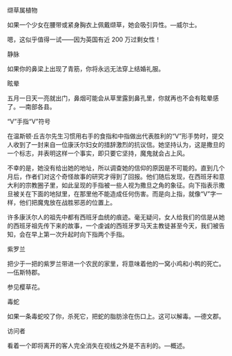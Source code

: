 

缬草属植物

如果一个少女在腰带或紧身胸衣上佩戴缬草，她会吸引异性。—威尔士。

嗯，这似乎值得一试——因为英国有近 200 万过剩女性！

静脉

如果你的鼻梁上出现了青筋，你将永远无法穿上结婚礼服。

眩晕

五月一日天一亮就出门，鼻烟可能会从草里露到鼻孔里，你就再也不会有眩晕感了。—南部各县。

“V”手指“V”符号

在温斯顿·丘吉尔先生习惯用右手的食指和中指做出代表胜利的“V”形手势时，提交人收到了一封来自一位康沃尔妇女的措辞激烈的抗议信。她坚持认为，这是撒旦的一个标志，并表明这样一个事实，即只要它坚持，魔鬼就会占上风。

不幸的是，她没有给出她的地址，所以调查她的信仰的原因是不可能的。直到几个月后，作者们对这个奇怪故事的研究才得到了回报。他们随后发现，在西班牙和意大利的宗教圈子里，如此呈现的手指被一些人视为撒旦之角的象征。向下指表示撒旦被关在下面的地狱里，在那里他不能造成任何伤害。而是向上指，就像“V”字一样，他们把魔鬼放在战胜邪恶的位置上。

许多康沃尔人的祖先中都有西班牙血统的痕迹。毫无疑问，女人给我们的信是从她的西班牙祖先传下来的故事，一个虔诚的西班牙罗马天主教徒甚至今天，我们被告知，会在早上第一次升起时向下指两个手指。

紫罗兰

把少于一把的紫罗兰带进一个农民的家里，将意味着他的一窝小鸡和小鸭的死亡。—伍斯特郡。

参见樱草花。

毒蛇

如果一条毒蛇咬了你，杀死它，把蛇的脂肪涂在伤口上。这可以解毒。—德文郡。

访问者

看着一个即将离开的客人完全消失在视线之外是不吉利的。—概述。